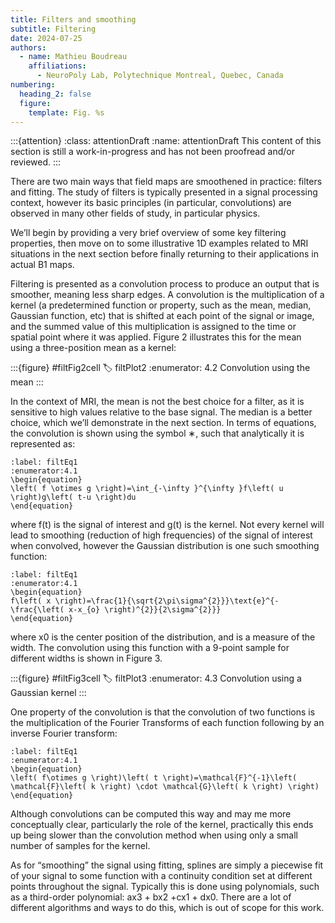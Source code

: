 ```yaml
---
title: Filters and smoothing
subtitle: Filtering
date: 2024-07-25
authors:
  - name: Mathieu Boudreau
    affiliations:
      - NeuroPoly Lab, Polytechnique Montreal, Quebec, Canada
numbering:
  heading_2: false
  figure:
    template: Fig. %s
---
```


:::{attention}
:class: attentionDraft
:name: attentionDraft
This content of this section is still a work-in-progress and has not been proofread and/or reviewed.
:::

There are two main ways that field maps are smoothened in practice: filters and fitting. The study of filters is typically presented in a signal processing context, however its basic principles (in particular, convolutions) are observed in many other fields of study, in particular physics.

We’ll begin by providing a very brief overview of some key filtering properties, then move on to some illustrative 1D examples related to MRI situations in the next section before finally returning to their applications in actual B1 maps.

Filtering is presented as a convolution process to produce an output that is smoother, meaning less sharp edges. A convolution is the multiplication of a kernel (a predetermined function or property, such as the mean, median, Gaussian function, etc) that is shifted at each point of the signal or image, and the summed value of this multiplication is assigned to the time or spatial point where it was applied. Figure 2 illustrates this for the mean using a three-position mean as a kernel:


:::{figure} #filtFig2cell
:label: filtPlot2
:enumerator: 4.2
Convolution using the mean
:::

In the context of MRI, the mean is not the best choice for a filter, as it is sensitive to high values relative to the base signal. The median is a better choice, which we’ll demonstrate in the next section.
In terms of equations, the convolution is shown using the symbol ∗, such that analytically it is represented as:

```{math}
:label: filtEq1
:enumerator:4.1
\begin{equation}
\left( f \otimes g \right)=\int_{-\infty }^{\infty }f\left( u \right)g\left( t-u \right)du
\end{equation}
```

where f(t) is the signal of interest and g(t) is the kernel. Not every kernel will lead to smoothing (reduction of high frequencies) of the signal of interest when convolved, however the Gaussian distribution is one such smoothing function:

```{math}
:label: filtEq1
:enumerator:4.1
\begin{equation}
f\left( x \right)=\frac{1}{\sqrt{2\pi\sigma^{2}}}\text{e}^{-\frac{\left( x-x_{o} \right)^{2}}{2\sigma^{2}}}
\end{equation}
```


where x0 is the center position of the distribution, and  is a measure of the width. The convolution using this function with a 9-point sample for different widths is shown in Figure 3.

:::{figure} #filtFig3cell
:label: filtPlot3
:enumerator: 4.3
Convolution using a Gaussian kernel
:::

One property of the convolution is that the convolution of two functions is the multiplication of the Fourier Transforms of each function following by an inverse Fourier transform:


```{math}
:label: filtEq1
:enumerator:4.1
\begin{equation}
\left( f\otimes g \right)\left( t \right)=\mathcal{F}^{-1}\left( \mathcal{F}\left( k \right) \cdot \mathcal{G}\left( k \right) \right)
\end{equation}
```


Although convolutions can be computed this way and may me more conceptually clear, particularly the role of the kernel, practically this ends up being slower than the convolution method when using only a small number of samples for the kernel.

As for “smoothing” the signal using fitting, splines are simply a piecewise fit of your signal to some function with a continuity condition set at different points throughout the signal. Typically this is done using polynomials, such as a third-order polynomial: ax3 + bx2 +cx1 + dx0. There are a lot of different algorithms and ways to do this, which is out of scope for this work.
